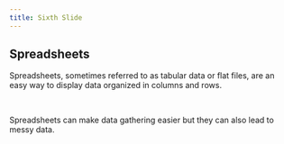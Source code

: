 ```yaml
---
title: Sixth Slide
---
```


## Spreadsheets

Spreadsheets, sometimes referred to as tabular data or flat files, are an easy way to display data organized in columns and rows.

<br />

Spreadsheets can make data gathering easier but they can also lead to messy data.
